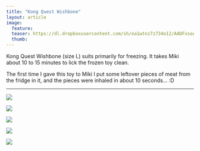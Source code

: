 ```yaml
---
title: "Kong Quest Wishbone"
layout: article
image:
  feature:
  teaser: https://dl.dropboxusercontent.com/sh/ea1wtnz7z734o12/AADFxsogjVVx51lOyzFsG9XQa/aktivointilelut/kongit/DSC35072-245px.jpg
  thumb:
---
```


Kong Quest Wishbone (size L) suits primarily for freezing. It takes Miki about 10 to 15 minutes to lick the frozen toy clean.

The first time I gave this toy to Miki I put some leftover pieces of meat from the fridge in it, and the pieces were inhaled in about 10 seconds… :D

---

[![](https://dl.dropboxusercontent.com/sh/ea1wtnz7z734o12/AACFOIXF2rxtor8hynw1WWwNa/aktivointilelut/kongit/DSC34912-800px.jpg)](https://dl.dropboxusercontent.com/sh/ea1wtnz7z734o12/AACUo0NUZHIeoB3CoIk1xqLLa/aktivointilelut/kongit/DSC34912.jpg)

[![](https://dl.dropboxusercontent.com/sh/ea1wtnz7z734o12/AABWoLYmpldKCzoKFmr5iKgKa/aktivointilelut/kongit/DSC34977-800px.jpg)](https://dl.dropboxusercontent.com/sh/ea1wtnz7z734o12/AACFZb9OyLPoghu2EwpgFerDa/aktivointilelut/kongit/DSC34977.jpg)

[![](https://dl.dropboxusercontent.com/sh/ea1wtnz7z734o12/AAAO3-OS-l1pQQVs4S6O-Fbma/aktivointilelut/kongit/DSC35072-800px.jpg)](https://dl.dropboxusercontent.com/sh/ea1wtnz7z734o12/AADcGPCASU_m-TT6NQ0vqOa0a/aktivointilelut/kongit/DSC35072.jpg)

[![](https://dl.dropboxusercontent.com/sh/ea1wtnz7z734o12/AAAg0jMwxjIu71aSfyVb7Gasa/aktivointilelut/kongit/DSC35101-800px.jpg)](https://dl.dropboxusercontent.com/sh/ea1wtnz7z734o12/AAB5JX1Z7Ovz6N3tASJpRtCXa/aktivointilelut/kongit/DSC35101.jpg)

[![](https://dl.dropboxusercontent.com/sh/ea1wtnz7z734o12/AAAvJrBLyE3cWGQr9pmam4M3a/aktivointilelut/kongit/DSC25949_2-800px.jpg)](https://dl.dropboxusercontent.com/sh/ea1wtnz7z734o12/AAC3mAwfCOGqcQXJbKJ79lf3a/aktivointilelut/kongit/DSC25949_2.jpg)
